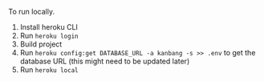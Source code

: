 To run locally.

1. Install heroku CLI
2. Run `heroku login`
3. Build project
4. Run `heroku config:get DATABASE_URL -a kanbang -s >> .env` to get the database URL (this might need to be updated later)
5. Run `heroku local`
